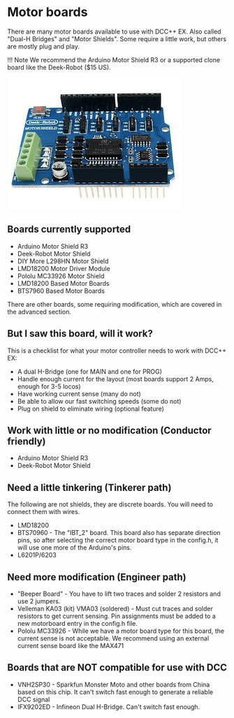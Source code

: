 # Motor boards

There are many motor boards available to use with DCC++ EX. Also called "Dual-H Bridges" and "Motor Shields". Some require a little work, but others are mostly plug and play.

!!! Note
    We recommend the Arduino Motor Shield R3 or a supported clone board like the Deek-Robot ($15 US).


![Deek Robot Motor Shield](../images/deek_robot1_sm.jpg)


## Boards currently supported

* Arduino Motor Shield R3
* Deek-Robot Motor Shield
* DIY More L298HN Motor Shield
* LMD18200 Motor Driver Module
* Pololu MC33926 Motor Shield
* LMD18200 Based Motor Boards
* BTS7960 Based Motor Boards

There are other boards, some requiring modification, which are covered in the advanced section.

## But I saw this board, will it work?

This is a checklist for what your motor controller needs to work with DCC++ EX:

* A dual H-Bridge (one for MAIN and one for PROG)
* Handle enough current for the layout (most boards support 2 Amps, enough for 3-5 locos)
* Have working current sense (many do not)
* Be able to allow our fast switching speeds (some do not)
* Plug on shield to eliminate wiring (optional feature)

## Work with little or no modification (Conductor friendly)

* Arduino Motor Shield R3
* Deek-Robot Motor Shield

## Need a little tinkering (Tinkerer path)

The following are not shields, they are discrete boards. You will need to connect them with wires.

* LMD18200
* BTS70960 - The "IBT_2" board. This board also has separate direction pins, so after selecting the correct motor board type in the config.h, it will use one more of the Arduino's pins.
* L6201P/6203

## Need more modification (Engineer path)

* "Beeper Board" - You have to lift two traces and solder 2 resistors and use 2 jumpers.
* Velleman KA03 (kit) VMA03 (soldered) - Must cut traces and solder resistors to get current sensing. Pin assignments must be added to a new motorboard entry in the config.h file.
* Pololu MC33926 - While we have a motor board type for this board, the current sense is not acceptable. We recommend using an external current sense board like the MAX471

## Boards that are NOT compatible for use with DCC

* VNH2SP30 - Sparkfun Monster Moto and other boards from China based on this chip. It can't switch fast enough to generate a reliable DCC signal
* IFX9202ED - Infineon Dual H-Bridge. Can't switch fast enough.

